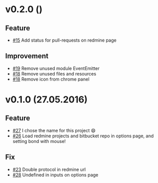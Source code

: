 # v0.2.0 ()

## Feature
* [#15](https://github.com/kicumkicum/bond/issues/15)
Add status for pull-requests on redmine page

## Improvement
* [#19](https://github.com/kicumkicum/bond/issues/19)
Remove unused module EventEmitter
* [#18](https://github.com/kicumkicum/bond/issues/18)
Remove unused files and resources
* [#18](https://github.com/kicumkicum/bond/issues/18)
Remove icon from chrome panel

# v0.1.0 (27.05.2016)

## Feature
* [#27](https://github.com/kicumkicum/bond/issues/27)
I chose the name for this project :smile:
* [#26](https://github.com/kicumkicum/bond/issues/26)
Load redmine projects and bitbucket repo in options page, and setting bond with mouse!

## Fix
* [#23](https://github.com/kicumkicum/bond/issues/23)
Double protocol in redmine url
* [#28](https://github.com/kicumkicum/bond/issues/28)
Undefined in inputs on options page
